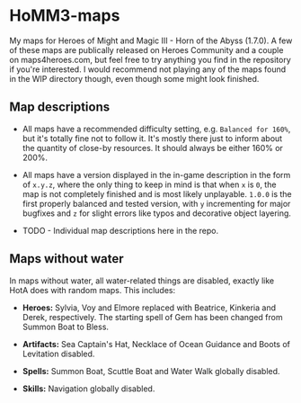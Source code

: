 # HoMM3-maps
My maps for Heroes of Might and Magic III - Horn of the Abyss (1.7.0). A few of these maps are publically released on Heroes Community and a couple on maps4heroes.com, but feel free to try anything you find in the repository if you're interested. I would recommend not playing any of the maps found in the WIP directory though, even though some might look finished.

## Map descriptions

* All maps have a recommended difficulty setting, e.g. `Balanced for 160%`, but it's totally fine not to follow it. It's mostly there just to inform about the quantity of close-by resources. It should always be either 160% or 200%.

* All maps have a version displayed in the in-game description in the form of `x.y.z`, where the only thing to keep in mind is that when `x` is `0`, the map is not completely finished and is most likely unplayable. `1.0.0` is the first properly balanced and tested version, with `y` incrementing for major bugfixes and `z` for slight errors like typos and decorative object layering. 

* TODO - Individual map descriptions here in the repo.

## Maps without water

In maps without water, all water-related things are disabled, exactly like HotA does with random maps. This includes:

* **Heroes:** Sylvia, Voy and Elmore replaced with Beatrice, Kinkeria and Derek, respectively. The starting spell of Gem has been changed from Summon Boat to Bless.

* **Artifacts:** Sea Captain's Hat, Necklace of Ocean Guidance and Boots of Levitation disabled.

* **Spells:** Summon Boat, Scuttle Boat and Water Walk globally disabled.

* **Skills:** Navigation globally disabled.
